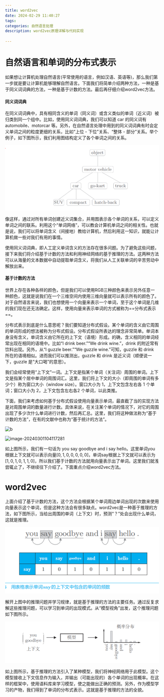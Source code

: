 ```yaml
---
title: word2vec
date: 2024-02-29 11:40:27
tags:
categories: 自然语言处理
description: word2vec原理详解与代码实现

---
```


# 自然语言和单词的分布式表示

如果想让计算机处理自然语言(平常使用的语言，例如汉语、英语等)，那么我们第一步就是要让计算机能够理解自然语言。下面我们将简单介绍两种方法，一种是基于同义词词典的方法，一种是基于计数的方法。最后再仔细介绍word2vec方法。

#### 同义词词典

在同义词词典中，具有相同含义的单词（同义词）或含义类似的单词（近义词）被归类到同一个组中。比如，使用同义词词典，我们可以知道 car 的同义词有automobile、motorcar 等。另外，在自然语言处理中用到的同义词词典有时会定义单词之间的粒度更细的关系，比如“上位 - 下位”关系、“整体 - 部分”关系。举个例子，如下图所示，我们利用图结构定义了各个单词之间的关系。

![a](word2vec/a.PNG)

像这样，通过对所有单词创建近义词集合，并用图表示各个单词的关系，可以定义单词之间的联系。利用这个“单词网络”，可以教会计算机单词之间的相关性。也就是说，我们可以将单词含义（间接地）教给计算机，然后利用这一知识，就能让计算机做一些对我们有用的事情。

使用同义词词典，即人工定义单词含义的方法存在很多问题。为了避免这些问题，接下来我们将介绍基于计数的方法和利用神经网络的基于推理的方法。这两种方法可以从海量的文本数据中自动提取单词含义，将我们从人工关联单词的辛苦劳动中解放出来。

#### 基于计数的方法

世界上存在各种各样的颜色，但是我们可以使用RGB三种颜色来表示另外任意一种颜色，这就是说我们在一个三维空间内使用三维向量就可以表示所有的颜色了。对于自然语言来说，我们也想使用一个向量来表示一个单词，至于这个单词是几维的我们现在还无法确定。这样，使用向量来表示单词的方式被称为==分布式表示==。

分布式表示到底是什么意思呢？我们要知道分布式假设。某个单词的含义由它周围的单词形成的想法被称为分布式假设。分布式假设所表达的理念非常简单。单词本身没有含义，单词含义由它所在的上下文（语境）形成。的确，含义相同的单词经常出现在相同的语境中。比如“I drink beer.”“We drink wine.”，drink 的附近常有饮料出现。另外，从“I guzzle beer.”“We guzzle wine.”可知，guzzle 和 drink 所在的语境相似。进而我们可以推测出，guzzle 和 drink 是近义词（顺便说一下，guzzle 是“大口喝”的意思）。

我们会经常使用“上下文”一词。上下文是指某个单词（关注词）周围的单词。上下文是指某个居中单词的周围词汇。这里，我们将上下文的大小（即周围的单词有多少个）称为窗口大小（window size）。窗口大小为 1，上下文包含左右各 1 个单词；窗口大小为 2，上下文包含左右各2 个单词，以此类推。

下面，我们来考虑如何基于分布式假设使用向量表示单词，最直截了当的实现方法是对周围单词的数量进行计数。具体来说，在关注某个单词的情况下，对它的周围出现了多少次什么单词进行计数，然后再汇总。这里，我们将这种做法称为“基于计数的方法”，在有的文献中也称为“基于统计的方法”。

![b](b.png)

![image-20240301104117281](D:\study\shenzhen0502\source\_posts\word2vec\c.png)

如上图所示，我们有一句话为 you say goodbye and i say hello。这里单词you根据上下文就可以表示向量$[0,1,0,0,0,0,0]$，单词say根据上下文就可以表示为$[1,0,1,0,1,1,0]$，所以我们基于计数的方法就用向量表示出了单词。这里我们就浅尝辄止了，不继续往下介绍了。下面重点介绍word2vec方法。

# word2vec

上面介绍了基于计数的方法，这个方法会根据某个单词周边单词出现的次数来使用向量表示这个单词，但是这种方法会有很多缺点。word2vec是一种基于推理的方法，如下图所示，当给出周围的单词（上下文）时，预测“？”处会出现什么单词，这就是推理。

![c](word2vec/c.png)

解开上图中的推理问题并学习规律，就是基于推理的方法的主要任务。通过反复求解这些推理问题，可以学习到单词的出现模式。从“模型视角”出发，这个推理问题如下图所示。

![image-20240301111015593](word2vec/d.png)

如上图所示，基于推理的方法引入了某种模型，我们将神经网络用于此模型。这个模型接收上下文信息作为输入，并输出（可能出现的）各个单词的出现概率。在这样的框架中，使用语料库来学习模型，使之能做出正确的预测。另外，作为模型学习的产物，我们得到了单词的分布式表示。这就是基于推理的方法的全貌。
